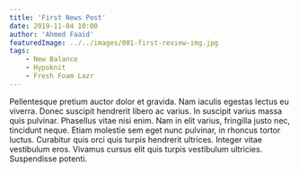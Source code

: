 ```yaml
---
title: 'First News Post'
date: 2019-11-04 10:00
author: 'Ahmed Faaid'
featuredImage: ../../images/001-first-review-img.jpg
tags:
    - New Balance
    - Hypoknit
    - Fresh Foam Lazr
---
```


Pellentesque pretium auctor dolor et gravida. Nam iaculis egestas lectus eu viverra. Donec suscipit hendrerit libero ac varius. In suscipit varius massa quis pulvinar. Phasellus vitae nisi enim. Nam in elit varius, fringilla justo nec, tincidunt neque. Etiam molestie sem eget nunc pulvinar, in rhoncus tortor luctus. Curabitur quis orci quis turpis hendrerit ultrices. Integer vitae vestibulum eros. Vivamus cursus elit quis turpis vestibulum ultricies. Suspendisse potenti.
